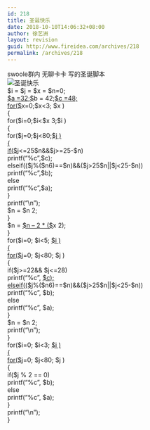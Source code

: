 ```yaml
---
id: 218
title: 圣诞快乐
date: 2018-10-10T14:06:32+08:00
author: 徐艺洲
layout: revision
guid: http://www.fireidea.com/archives/218
permalink: /archives/218
---
```

<div id="sina_keyword_ad_area2" class="articalContent   newfont_family">
  <div>
    swoole群内 无聊卡卡 写的圣诞脚本
  </div>
  
  <div>
    <img src="http://simg.sinajs.cn/blog7style/images/common/sg_trans.gif" real_src ="http://ww3.sinaimg.cn/large/54ef3989jw1ezbofuirruj20e408adhf.jpg" ALT="圣诞快乐" TITLE="圣诞快乐" />
  </div>
  
  <div>
    <?php
  </div>
  
  <div>
    $i = $j = $x = $n=0;
  </div>
  
  <div>
    <a RENDER="ext" HREF="http://weibo.com/p/23067732;">$a =32;$</a>b = 42;<a RENDER="ext" HREF="http://weibo.com/p/23067748;%3C/div%3E%3Cdiv%3Efor(">$c =48;</a>
  </div>
  
  <div>
    <a RENDER="ext" HREF="http://weibo.com/p/23067748;%3C/div%3E%3Cdiv%3Efor(">for($</a>x=0;$x<3; $x )
  </div>
  
  <div>
    {
  </div>
  
  <div>
    for($i=0;$i<$x 3;$i )
  </div>
  
  <div>
    {
  </div>
  
  <div>
    for($j=0;$j<80;<a RENDER="ext" HREF="http://weibo.com/p/230677if(">$j )</a>
  </div>
  
  <div>
    <a RENDER="ext" HREF="http://weibo.com/p/230677if("> {</a>
  </div>
  
  <div>
    <a RENDER="ext" HREF="http://weibo.com/p/230677if("> if($</a>j<=25$n&&$j>=25-$n)
  </div>
  
  <div>
    printf(&#8220;%c&#8221;,$c);
  </div>
  
  <div>
    elseif(($j%($n6)==$n)&&($j>25$n||$j<25-$n))
  </div>
  
  <div>
    printf(&#8220;%c&#8221;,$b);
  </div>
  
  <div>
    else
  </div>
  
  <div>
    printf(&#8220;%c&#8221;,$a);
  </div>
  
  <div>
    }
  </div>
  
  <div>
    printf(&#8220;\n&#8221;);
  </div>
  
  <div>
    $n = $n 2;
  </div>
  
  <div>
    }
  </div>
  
  <div>
    $n = <a RENDER="ext" HREF="http://weibo.com/p/230677(">$n &#8211; 2 * ($</a>x 2);
  </div>
  
  <div>
    }
  </div>
  
  <div>
    for($i=0; $i<5; <a RENDER="ext" HREF="http://weibo.com/p/230677for(">$i )</a>
  </div>
  
  <div>
    <a RENDER="ext" HREF="http://weibo.com/p/230677for(">{</a>
  </div>
  
  <div>
    <a RENDER="ext" HREF="http://weibo.com/p/230677for("> for($</a>j=0; $j<80; $j )
  </div>
  
  <div>
    {
  </div>
  
  <div>
    if($j>=22&& $j<=28)
  </div>
  
  <div>
    printf(&#8220;%c&#8221;, <a RENDER="ext" HREF="http://weibo.com/p/230677if((">$c);</a>
  </div>
  
  <div>
    <a RENDER="ext" HREF="http://weibo.com/p/230677if(("> elseif(($</a>j%($n6)==$n)&&($j>25$n||$j<25-$n))
  </div>
  
  <div>
    printf(&#8220;%c&#8221;, $b);
  </div>
  
  <div>
    else
  </div>
  
  <div>
    printf(&#8220;%c&#8221;, $a);
  </div>
  
  <div>
    }
  </div>
  
  <div>
    $n = $n 2;
  </div>
  
  <div>
    printf(&#8220;\n&#8221;);
  </div>
  
  <div>
    }
  </div>
  
  <div>
    for($i=0; $i<3; <a RENDER="ext" HREF="http://weibo.com/p/230677for(">$i )</a>
  </div>
  
  <div>
    <a RENDER="ext" HREF="http://weibo.com/p/230677for(">{</a>
  </div>
  
  <div>
    <a RENDER="ext" HREF="http://weibo.com/p/230677for("> for($</a>j=0; $j<80; $j )
  </div>
  
  <div>
    {
  </div>
  
  <div>
    if($j % 2 == 0)
  </div>
  
  <div>
    printf(&#8220;%c&#8221;, $b);
  </div>
  
  <div>
    else
  </div>
  
  <div>
    printf(&#8220;%c&#8221;, $a);
  </div>
  
  <div>
    }
  </div>
  
  <div>
    printf(&#8220;\n&#8221;);
  </div>
  
  <div>
    }
  </div>